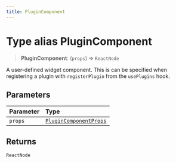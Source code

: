 ```yaml
---
title: PluginComponent
---
```


# Type alias PluginComponent <Badge type="alpha" text="Alpha" />

> **PluginComponent**: (`props`) => `ReactNode`

A user-defined widget component. This is can be specified when registering a
plugin with `registerPlugin` from the `usePlugins` hook.

## Parameters

| Parameter | Type |
| :------ | :------ |
| `props` | [`PluginComponentProps`](../interfaces/interface.PluginComponentProps.md) |

## Returns

`ReactNode`
